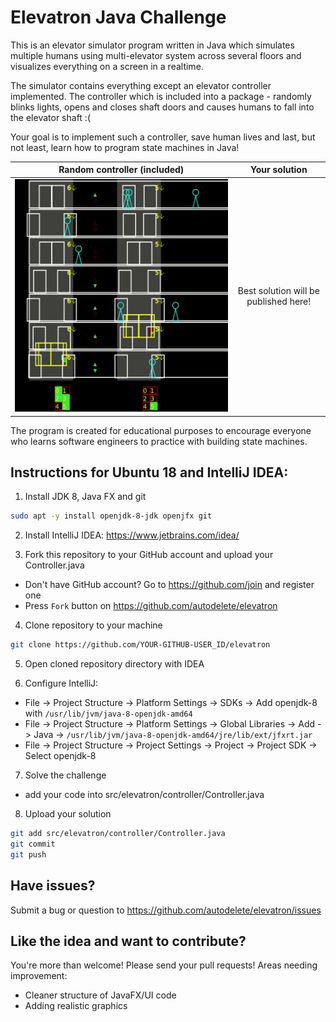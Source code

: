 # Elevatron Java Challenge

This is an elevator simulator program written in Java which 
simulates multiple humans using multi-elevator system across several floors
and visualizes everything on a screen in a realtime.

The simulator contains everything except an elevator controller implemented.
The controller which is included into a package - randomly blinks lights, opens 
and closes shaft doors and causes humans to fall into the elevator shaft :(

Your goal is to implement such a controller, save human lives and last, but not least, learn how to
program state machines in Java!

Random controller (included)  | Your solution
:---------------------------: | :------------:
![Random Conroller](img/random-controller.gif)  |Best solution will be published here! 


The program is created for educational purposes to encourage everyone who
learns software engineers to practice with building state machines.

## Instructions for Ubuntu 18 and IntelliJ IDEA:

1. Install JDK 8, Java      FX and git
```bash
sudo apt -y install openjdk-8-jdk openjfx git
```

2. Install IntelliJ IDEA: https://www.jetbrains.com/idea/

3. Fork this repository to your GitHub account and upload your Controller.java
  - Don't have GitHub account? Go to https://github.com/join and register one
  - Press `Fork` button on https://github.com/autodelete/elevatron

4. Clone repository to your machine
```bash
git clone https://github.com/YOUR-GITHUB-USER_ID/elevatron
```  

5. Open cloned repository directory with IDEA

6. Configure IntelliJ: 
  - File -> Project Structure -> Platform Settings -> SDKs -> Add openjdk-8 with `/usr/lib/jvm/java-8-openjdk-amd64`
  - File -> Project Structure -> Platform Settings -> Global Libraries -> Add -> Java -> `/usr/lib/jvm/java-8-openjdk-amd64/jre/lib/ext/jfxrt.jar`
  - File -> Project Structure -> Project Settings -> Project -> Project SDK -> Select openjdk-8

7. Solve the challenge
  - add your code into src/elevatron/controller/Controller.java

8. Upload your solution
```bash
git add src/elevatron/controller/Controller.java
git commit
git push
```

## Have issues?
Submit a bug or question to https://github.com/autodelete/elevatron/issues

## Like the idea and want to contribute?
You're more than welcome! Please send your pull requests!
Areas needing improvement:
 - Cleaner structure of JavaFX/UI code
 - Adding realistic graphics

